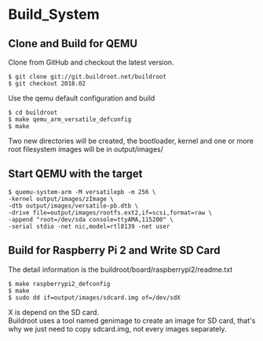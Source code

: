 # Build_System

## Clone and Build for QEMU
Clone from GitHub and checkout the latest version.
```
$ git clone git://git.buildroot.net/buildroot
$ git checkout 2018.02
```
Use the qemu default configuration and build
```
$ cd buildroot
$ make qemu_arm_versatile_defconfig
$ make
```
Two new directories will be created, the bootloader, kernel and one or more root filesystem images will be in output/images/

## Start QEMU with the target
```
$ quemu-system-arm -M versatilepb -m 256 \
-kernel output/images/zImage \
-dtb output/images/versatile-pb.dtb \
-drive file=output/images/rootfs.ext2,if=scsi,format=raw \
-append "root=/dev/sda console=ttyAMA,115200" \
-serial stdio -net nic,model=rtl8139 -net user
```
## Build for Raspberry Pi 2 and Write SD Card
The detail information is the buildroot/board/raspberrypi2/readme.txt
``` 
$ make raspberrypi2_defconfig
$ make
$ sudo dd if=output/images/sdcard.img of=/dev/sdX
```
X is depend on the SD card. \
Buildroot uses a tool named genimage to create an image for SD card, that's why we just need to copy sdcard.img, not every images separately.
